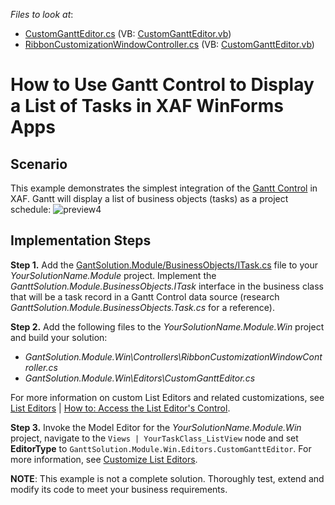 
*Files to look at*:
* [CustomGanttEditor.cs](./CS/GantSolution.Module.Win/Editors/CustomGanttEditor.cs) (VB: [CustomGanttEditor.vb](./VB/GantSolution.Module.Win/Editors/CustomGanttEditor.vb))
* [RibbonCustomizationWindowController.cs](./CS/GantSolution.Module.Win/Controllers/RibbonCustomizationWindowController.cs) (VB: [CustomGanttEditor.vb](./VB/GantSolution.Module.Win/Controllers/RibbonCustomizationWindowController.vb))

# How to Use Gantt Control to Display a List of Tasks in XAF WinForms Apps

## Scenario

This example demonstrates the simplest integration of the [Gantt Control](https://docs.devexpress.com/WindowsForms/401173/controls-and-libraries/gantt-control/gantt-control) in XAF. Gantt will display a list of business objects (tasks) as a project schedule:
![preview4](https://user-images.githubusercontent.com/14300209/80727769-c9d1e300-8b0e-11ea-98e4-45f4731e6c84.png)

## Implementation Steps

**Step 1.** Add the [GantSolution.Module/BusinessObjects/ITask.cs](.CS/GantSolution.Module/BusinessObjects/ITask.cs) file to your *YourSolutionName.Module* project. Implement the *GanttSolution.Module.BusinessObjects.ITask* interface in the business class that will be a task record in a Gantt Control data source (research *GanttSolution.Module.BusinessObjects.Task.cs* for a reference).

**Step 2.** Add the following files to the *YourSolutionName.Module.Win* project and build your solution:
  
  - *GantSolution.Module.Win\Controllers\RibbonCustomizationWindowController.cs*
  - *GantSolution.Module.Win\Editors\CustomGanttEditor.cs*
  
For more information on custom List Editors and related customizations, see [List Editors](https://docs.devexpress.com/eXpressAppFramework/113189/concepts/ui-construction/list-editors) | [How to: Access the List Editor's Control](https://docs.devexpress.com/eXpressAppFramework/112814/task-based-help/scheduler-and-notifications/how-to-access-the-list-editors-control).

**Step 3.** Invoke the Model Editor for the *YourSolutionName.Module.Win* project, navigate to the `Views | YourTaskClass_ListView` node and set **EditorType** to `GanttSolution.Module.Win.Editors.CustomGanttEditor`. For more information, see [Customize List Editors](https://docs.devexpress.com/eXpressAppFramework/113189/concepts/ui-construction/list-editors#customize-list-editors).

**NOTE**: This example is not a complete solution. Thoroughly test, extend and modify its code to meet your business requirements.
